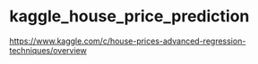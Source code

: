 # kaggle_house_price_prediction
https://www.kaggle.com/c/house-prices-advanced-regression-techniques/overview
